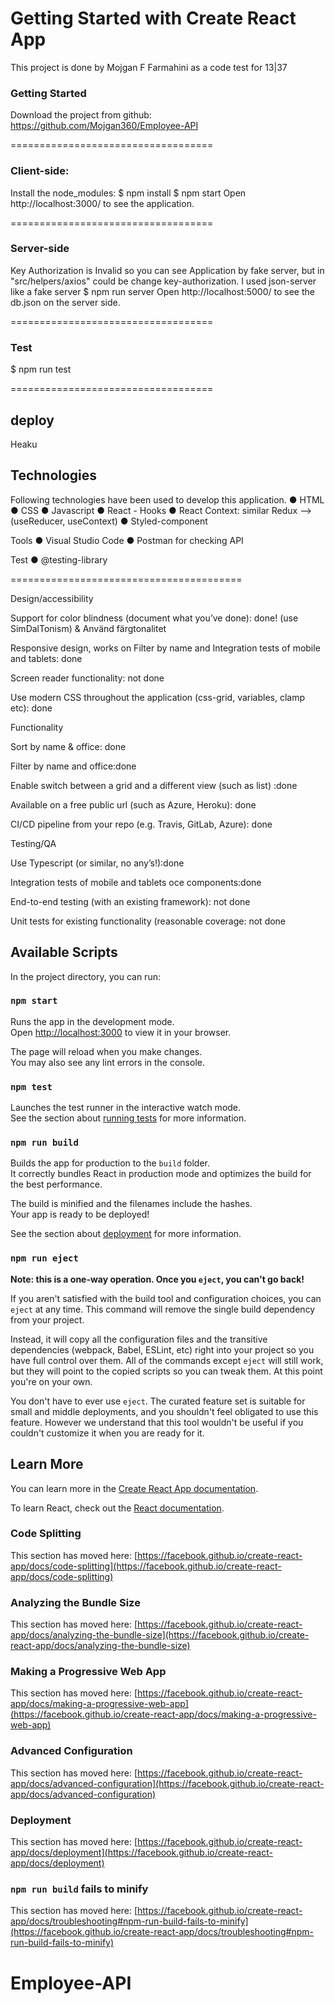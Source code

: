 # Getting Started with Create React App

This project is done by Mojgan F Farmahini as a code test for 13|37

### Getting Started

Download the project from github:
https://github.com/Mojgan360/Employee-API

===================================

### Client-side:

Install the node_modules:
$ npm install
$ npm start
Open http://localhost:3000/ to see the application.

===================================

### Server-side

Key Authorization is Invalid so you can see Application by fake server, but in "src/helpers/axios" could be change key-authorization.
I used json-server like a fake server
$ npm run server
Open http://localhost:5000/ to see the db.json on the server side.

===================================

### Test

$ npm run test

===================================

## deploy

Heaku

## Technologies

Following technologies have been used to develop this application.
● HTML
● CSS
● Javascript
● React - Hooks
● React Context: similar Redux --> (useReducer, useContext)
● Styled-component

Tools
● Visual Studio Code
● Postman for checking API

Test
● @testing-library

========================================

Design/accessibility

Support for color blindness (document what you’ve done): done! (use SimDalTonism) & Använd färgtonalitet

Responsive design, works on Filter by name and Integration tests of mobile and tablets: done

Screen reader functionality: not done

Use modern CSS throughout the application (css-grid, variables, clamp etc): done

Functionality

Sort by name & office: done

Filter by name and office:done

Enable switch between a grid and a different view (such as list) :done

Available on a free public url (such as Azure, Heroku): done

CI/CD pipeline from your repo (e.g. Travis, GitLab, Azure): done

Testing/QA

Use Typescript (or similar, no any’s!):done

Integration tests of mobile and tablets oce components:done

End-to-end testing (with an existing framework): not done

Unit tests for existing functionality (reasonable coverage: not done

## Available Scripts

In the project directory, you can run:

### `npm start`

Runs the app in the development mode.\
Open [http://localhost:3000](http://localhost:3000) to view it in your browser.

The page will reload when you make changes.\
You may also see any lint errors in the console.

### `npm test`

Launches the test runner in the interactive watch mode.\
See the section about [running tests](https://facebook.github.io/create-react-app/docs/running-tests) for more information.

### `npm run build`

Builds the app for production to the `build` folder.\
It correctly bundles React in production mode and optimizes the build for the best performance.

The build is minified and the filenames include the hashes.\
Your app is ready to be deployed!

See the section about [deployment](https://facebook.github.io/create-react-app/docs/deployment) for more information.

### `npm run eject`

**Note: this is a one-way operation. Once you `eject`, you can't go back!**

If you aren't satisfied with the build tool and configuration choices, you can `eject` at any time. This command will remove the single build dependency from your project.

Instead, it will copy all the configuration files and the transitive dependencies (webpack, Babel, ESLint, etc) right into your project so you have full control over them. All of the commands except `eject` will still work, but they will point to the copied scripts so you can tweak them. At this point you're on your own.

You don't have to ever use `eject`. The curated feature set is suitable for small and middle deployments, and you shouldn't feel obligated to use this feature. However we understand that this tool wouldn't be useful if you couldn't customize it when you are ready for it.

## Learn More

You can learn more in the [Create React App documentation](https://facebook.github.io/create-react-app/docs/getting-started).

To learn React, check out the [React documentation](https://reactjs.org/).

### Code Splitting

This section has moved here: [https://facebook.github.io/create-react-app/docs/code-splitting](https://facebook.github.io/create-react-app/docs/code-splitting)

### Analyzing the Bundle Size

This section has moved here: [https://facebook.github.io/create-react-app/docs/analyzing-the-bundle-size](https://facebook.github.io/create-react-app/docs/analyzing-the-bundle-size)

### Making a Progressive Web App

This section has moved here: [https://facebook.github.io/create-react-app/docs/making-a-progressive-web-app](https://facebook.github.io/create-react-app/docs/making-a-progressive-web-app)

### Advanced Configuration

This section has moved here: [https://facebook.github.io/create-react-app/docs/advanced-configuration](https://facebook.github.io/create-react-app/docs/advanced-configuration)

### Deployment

This section has moved here: [https://facebook.github.io/create-react-app/docs/deployment](https://facebook.github.io/create-react-app/docs/deployment)

### `npm run build` fails to minify

This section has moved here: [https://facebook.github.io/create-react-app/docs/troubleshooting#npm-run-build-fails-to-minify](https://facebook.github.io/create-react-app/docs/troubleshooting#npm-run-build-fails-to-minify)

# Employee-API
